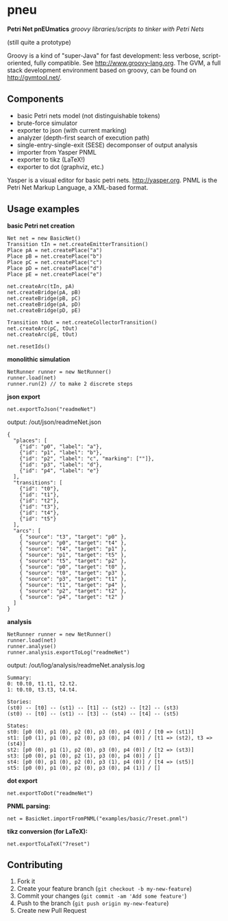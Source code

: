 # pneu 

**Petri Net pnEUmatics**
*groovy libraries/scripts to tinker with Petri Nets* 

(still quite a prototype)

Groovy is a kind of "super-Java" for fast development: less verbose, script-oriented, fully compatible. See http://www.groovy-lang.org.
The GVM, a full stack development environment based on groovy, can be found on http://gvmtool.net/.

## Components

* basic Petri nets model (not distinguishable tokens)
* brute-force simulator 
* exporter to json (with current marking)
* analyzer (depth-first search of execution path)
* single-entry-single-exit (SESE) decomponser of output analysis
* importer from Yasper PNML 
* exporter to tikz (LaTeX!) 
* exporter to dot (graphviz, etc.) 

Yasper is a visual editor for basic petri nets. http://yasper.org. PNML is the Petri Net Markup Language, a XML-based format. 

## Usage examples

**basic Petri net creation**
```
Net net = new BasicNet()
Transition tIn = net.createEmitterTransition()
Place pA = net.createPlace("a")
Place pB = net.createPlace("b")
Place pC = net.createPlace("c")
Place pD = net.createPlace("d")
Place pE = net.createPlace("e")

net.createArc(tIn, pA)
net.createBridge(pA, pB)
net.createBridge(pB, pC)
net.createBridge(pA, pD)
net.createBridge(pD, pE)

Transition tOut = net.createCollectorTransition()
net.createArc(pC, tOut)
net.createArc(pE, tOut)

net.resetIds() 
```

**monolithic simulation**
```
NetRunner runner = new NetRunner()
runner.load(net)
runner.run(2) // to make 2 discrete steps
```

**json export**
```
net.exportToJson("readmeNet")
```

output: /out/json/readmeNet.json
```
{
  "places": [
    {"id": "p0", "label": "a"},
    {"id": "p1", "label": "b"},
    {"id": "p2", "label": "c", "marking": [""]},
    {"id": "p3", "label": "d"},
    {"id": "p4", "label": "e"}
  ],
  "transitions": [
    {"id": "t0"},
    {"id": "t1"},
    {"id": "t2"},
    {"id": "t3"},
    {"id": "t4"},
    {"id": "t5"}
  ],
  "arcs": [
    { "source": "t3", "target": "p0" },
    { "source": "p0", "target": "t4" },
    { "source": "t4", "target": "p1" },
    { "source": "p1", "target": "t5" },
    { "source": "t5", "target": "p2" },
    { "source": "p0", "target": "t0" },
    { "source": "t0", "target": "p3" },
    { "source": "p3", "target": "t1" },
    { "source": "t1", "target": "p4" },
    { "source": "p2", "target": "t2" },
    { "source": "p4", "target": "t2" }
  ]
} 
```

**analysis**
```
NetRunner runner = new NetRunner()
runner.load(net)
runner.analyse()
runner.analysis.exportToLog("readmeNet")
```

output: /out/log/analysis/readmeNet.analysis.log
```
Summary: 
0: t0.t0, t1.t1, t2.t2.
1: t0.t0, t3.t3, t4.t4.

Stories: 
(st0) -- [t0] -- (st1) -- [t1] -- (st2) -- [t2] -- (st3)
(st0) -- [t0] -- (st1) -- [t3] -- (st4) -- [t4] -- (st5)

States: 
st0: [p0 (0), p1 (0), p2 (0), p3 (0), p4 (0)] / [t0 => (st1)] 
st1: [p0 (1), p1 (0), p2 (0), p3 (0), p4 (0)] / [t1 => (st2), t3 => (st4)] 
st2: [p0 (0), p1 (1), p2 (0), p3 (0), p4 (0)] / [t2 => (st3)] 
st3: [p0 (0), p1 (0), p2 (1), p3 (0), p4 (0)] / [] 
st4: [p0 (0), p1 (0), p2 (0), p3 (1), p4 (0)] / [t4 => (st5)] 
st5: [p0 (0), p1 (0), p2 (0), p3 (0), p4 (1)] / [] 
```

**dot export**
```
net.exportToDot("readmeNet")
```

**PNML parsing:**
```
net = BasicNet.importFromPNML("examples/basic/7reset.pnml")
```

**tikz conversion (for LaTeX):**
```
net.exportToLaTeX("7reset")
```

## Contributing

1. Fork it
2. Create your feature branch (`git checkout -b my-new-feature`)
3. Commit your changes (`git commit -am 'Add some feature'`)
4. Push to the branch (`git push origin my-new-feature`)
5. Create new Pull Request
